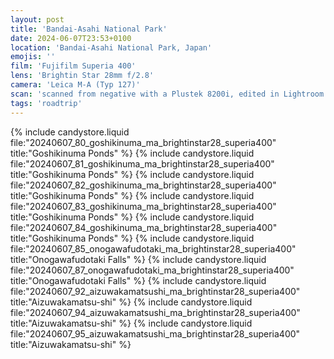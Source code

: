 ```yaml
---
layout: post
title: 'Bandai-Asahi National Park'
date: 2024-06-07T23:53+0100
location: 'Bandai-Asahi National Park, Japan'
emojis: ''
film: 'Fujifilm Superia 400'
lens: 'Brightin Star 28mm f/2.8'
camera: 'Leica M-A (Typ 127)'
scan: 'scanned from negative with a Plustek 8200i, edited in Lightroom'
tags: 'roadtrip'
---
```


{% include candystore.liquid file:"20240607_80_goshikinuma_ma_brightinstar28_superia400" title:"Goshikinuma Ponds" %}
{% include candystore.liquid file:"20240607_81_goshikinuma_ma_brightinstar28_superia400" title:"Goshikinuma Ponds" %}
{% include candystore.liquid file:"20240607_82_goshikinuma_ma_brightinstar28_superia400" title:"Goshikinuma Ponds" %}
{% include candystore.liquid file:"20240607_83_goshikinuma_ma_brightinstar28_superia400" title:"Goshikinuma Ponds" %}
{% include candystore.liquid file:"20240607_84_goshikinuma_ma_brightinstar28_superia400" title:"Goshikinuma Ponds" %}
{% include candystore.liquid file:"20240607_85_onogawafudotaki_ma_brightinstar28_superia400" title:"Onogawafudotaki Falls" %}
{% include candystore.liquid file:"20240607_87_onogawafudotaki_ma_brightinstar28_superia400" title:"Onogawafudotaki Falls" %}
{% include candystore.liquid file:"20240607_92_aizuwakamatsushi_ma_brightinstar28_superia400" title:"Aizuwakamatsu-shi" %}
{% include candystore.liquid file:"20240607_94_aizuwakamatsushi_ma_brightinstar28_superia400" title:"Aizuwakamatsu-shi" %}
{% include candystore.liquid file:"20240607_95_aizuwakamatsushi_ma_brightinstar28_superia400" title:"Aizuwakamatsu-shi" %}